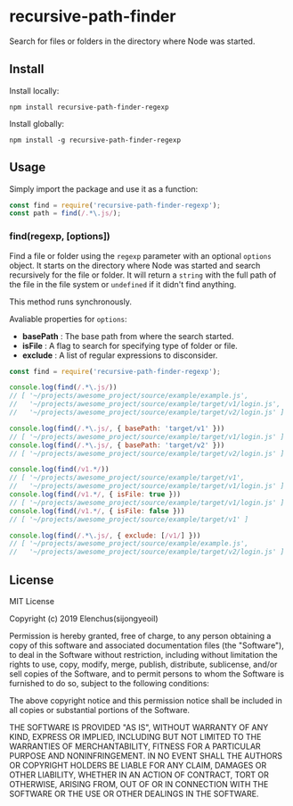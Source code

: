 # recursive-path-finder
<!-- ![Build Status](https://travis-ci.org/ricardorauber/recursive-path-finder.svg?branch=master) -->

Search for files or folders in the directory where Node was started.

## Install

Install locally:

```
npm install recursive-path-finder-regexp
```

Install globally:

```
npm install -g recursive-path-finder-regexp
```

## Usage

Simply import the package and use it as a function:

```javascript
const find = require('recursive-path-finder-regexp');
const path = find(/.*\.js/);
```

### find(regexp, [options])

Find a file or folder using the `regexp` parameter with an optional `options` object.
It starts on the directory where Node was started and search recursively for the file or folder. It will return a `string` with the full path of the file in the file system or `undefined` if it didn't find anything.

This method runs synchronously.

Avaliable properties for `options`:

- **basePath** : The base path from where the search started.
- **isFile** : A flag to search for specifying type of folder or file.
- **exclude** : A list of regular expressions to disconsider.

```javascript
const find = require('recursive-path-finder-regexp');

console.log(find(/.*\.js/))
// [ '~/projects/awesome_project/source/example/example.js',
//   '~/projects/awesome_project/source/example/target/v1/login.js',
//   '~/projects/awesome_project/source/example/target/v2/login.js' ]

console.log(find(/.*\.js/, { basePath: 'target/v1' }))
// [ '~/projects/awesome_project/source/example/target/v1/login.js' ]
console.log(find(/.*\.js/, { basePath: 'target/v2' }))
// [ '~/projects/awesome_project/source/example/target/v2/login.js' ]

console.log(find(/v1.*/))
// [ '~/projects/awesome_project/source/example/target/v1',
//   '~/projects/awesome_project/source/example/target/v1/login.js' ]
console.log(find(/v1.*/, { isFile: true }))
// [ '~/projects/awesome_project/source/example/target/v1/login.js' ]
console.log(find(/v1.*/, { isFile: false }))
// [ '~/projects/awesome_project/source/example/target/v1' ]

console.log(find(/.*\.js/, { exclude: [/v1/] }))
// [ '~/projects/awesome_project/source/example/example.js',
//   '~/projects/awesome_project/source/example/target/v2/login.js' ]
```

## License

MIT License

Copyright (c) 2019 Elenchus(sijongyeoil)

Permission is hereby granted, free of charge, to any person obtaining a copy
of this software and associated documentation files (the "Software"), to deal
in the Software without restriction, including without limitation the rights
to use, copy, modify, merge, publish, distribute, sublicense, and/or sell
copies of the Software, and to permit persons to whom the Software is
furnished to do so, subject to the following conditions:

The above copyright notice and this permission notice shall be included in all
copies or substantial portions of the Software.

THE SOFTWARE IS PROVIDED "AS IS", WITHOUT WARRANTY OF ANY KIND, EXPRESS OR
IMPLIED, INCLUDING BUT NOT LIMITED TO THE WARRANTIES OF MERCHANTABILITY,
FITNESS FOR A PARTICULAR PURPOSE AND NONINFRINGEMENT. IN NO EVENT SHALL THE
AUTHORS OR COPYRIGHT HOLDERS BE LIABLE FOR ANY CLAIM, DAMAGES OR OTHER
LIABILITY, WHETHER IN AN ACTION OF CONTRACT, TORT OR OTHERWISE, ARISING FROM,
OUT OF OR IN CONNECTION WITH THE SOFTWARE OR THE USE OR OTHER DEALINGS IN THE
SOFTWARE.